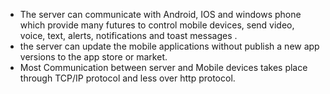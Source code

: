 
* The server can communicate with Android, IOS and windows phone which provide many futures to control mobile devices, send video, voice, text, alerts, notifications and toast messages .
* the server can update the mobile applications without publish a new app versions to the app store or market.
* Most Communication between server and Mobile devices takes place through TCP/IP protocol and less over http protocol.
